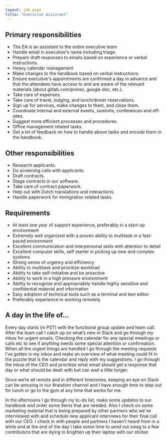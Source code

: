 ```yaml
---
layout: job_page
title: "Executive Assistant"
---
```


## Primary responsibilities

* The EA is an assistant to the entire executive team
* Handle email in executive's name including triage.
* Prepare draft responses to emails based on experience or verbal instructions.
* Heavy calendar management
* Make changes to the handbook based on verbal instructions.
* Ensure executive's appointments are confirmed a day in advance and that the attendees have access to and are aware of the relevant materials (about.gitlab.com/primer, google doc, etc.).
* Take care of expenses.
* Take care of travel, lodging, and lunch/dinner reservations.
* Sign up for services, make changes to them, and close them.
* Coordinate internal and external events, summits, conferences and off-sites.
* Suggest more efficient processes and procedures.
* Office management related tasks.
* Get a lot of feedback on how to handle above tasks and encode them in the handbook.

## Other responsibilities
* Research applicants.
* Do screening calls with applicants.
* Draft contracts.
* Stage contracts in our software.
* Take care of contract paperwork.
* Help out with Dutch translations and interactions.
* Handle paperwork for immigration related tasks.

## Requirements
* At least one year of support experience, preferably in a start-up environment
* Extremely well organized with a proven ability to multitask in a fast-paced environment
* Excellent communication and interpersonal skills with attention to detail
* Excellent computer skills, self starter in picking up new and complex systems 
* Strong sense of urgency and efficiency
* Ability to multitask and prioritize workload
* Ability to take self-initiative and be proactive
* Ability to work in a high pressure environment
* Ability to recognize and appropriately handle highly sensitive and confidential material and information
* Easy adoption of technical tools such as a terminal and text editor
* Preferably experience in working remotely

## A day in the life of…

Every day starts (in PST) with the functional group update and team call. After the team call I catch up on what’s new in Slack and go through my inbox for urgent emails. 
Checking the calendar for any special meetings or calls etc to see if anything needs some special attention or confirmation. 
When all the urgent things are handled I go through the meeting requests I’ve gotten in my inbox and make an overview of what meeting could fit in the puzzle that is the calendar and reply with my suggestions. 
I go through the inbox of the CEO and prioritize what email should get a response that day or what should be dealt with but can wait a little longer. 

Since we’re all remote and in different timezones, keeping an eye on Slack can be amusing in our #random channel and I have enough time to step out for lunch or go to the gym at any time that works for me.

In the afternoons I go through my to-do list, make some updates to our handbook and order some items that are needed. 
Also I check on some marketing material that is being prepared by other partners who we’ve interviewed with and schedule new applicant interviews for their final call with our CEO. 
I check in with people and partners I haven’t heard from in a while and at the end of the day I take some time to send out swag to a few contributors that are dying to brighten up their laptop with our sticker. 
